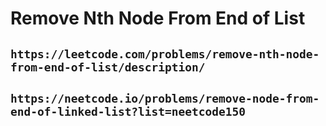 # Remove Nth Node From End of List

## `https://leetcode.com/problems/remove-nth-node-from-end-of-list/description/`

## `https://neetcode.io/problems/remove-node-from-end-of-linked-list?list=neetcode150`
